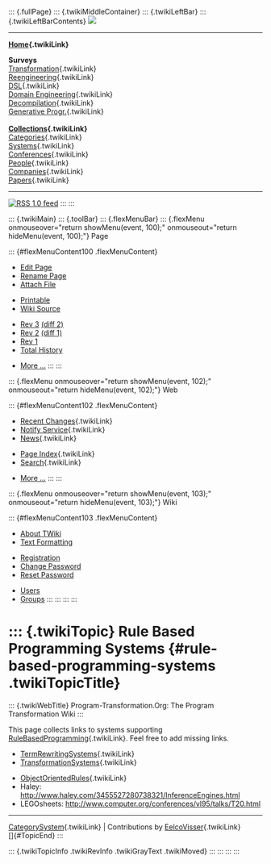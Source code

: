 ::: {.fullPage}
::: {.twikiMiddleContainer}
::: {.twikiLeftBar}
::: {.twikiLeftBarContents}
![](../pub/transformation.gif)

------------------------------------------------------------------------

**[Home](WebHome){.twikiLink}**

**Surveys**\
[Transformation](ProgramTransformation){.twikiLink}\
[Reengineering](ReengineeringWiki){.twikiLink}\
[DSL](DomainSpecificLanguages){.twikiLink}\
[Domain Engineering](DomainEngineering){.twikiLink}\
[Decompilation](DeCompilation){.twikiLink}\
[Generative Progr.](GenerativeProgrammingWiki){.twikiLink}\
\
**[Collections](CategoryCollection){.twikiLink}**\
[Categories](CategoryCategory){.twikiLink}\
[Systems](TransformationSystems){.twikiLink}\
[Conferences](TransformationConferences){.twikiLink}\
[People](TransformationPeople){.twikiLink}\
[Companies](TransformationCompanies){.twikiLink}\
[Papers](CategoryPaper){.twikiLink}

------------------------------------------------------------------------

[![](../pub/rss.gif "RSS 1.0 feed")](WebRss@skin=rss)
:::
:::

::: {.twikiMain}
::: {.toolBar}
::: {.flexMenuBar}
::: {.flexMenu onmouseover="return showMenu(event, 100);" onmouseout="return hideMenu(event, 100);"}
Page

::: {#flexMenuContent100 .flexMenuContent}
-   [Edit
    Page](http://www.program-transformation.org/edit/Transform/RuleBasedProgrammingSystems?t=1536826558)
-   [Rename
    Page](http://www.program-transformation.org/rename/Transform/RuleBasedProgrammingSystems)
-   [Attach
    File](http://www.program-transformation.org/attach/Transform/RuleBasedProgrammingSystems)

<!-- -->

-   [Printable](http://www.program-transformation.org/view/Transform/RuleBasedProgrammingSystems?skin=print.pattern)
-   [Wiki
    Source](http://www.program-transformation.org/view/Transform/RuleBasedProgrammingSystems?skin=text&raw=on&contenttype=text/plain)

<!-- -->

-   [Rev
    3](http://www.program-transformation.org/view/Transform/RuleBasedProgrammingSystems?rev=1.3)
    [(diff 2)](http://www.program-transformation.org/rdiff/Transform/RuleBasedProgrammingSystems?rev1=1.3&rev2=1.2)
-   [Rev
    2](http://www.program-transformation.org/view/Transform/RuleBasedProgrammingSystems?rev=1.2)
    [(diff 1)](http://www.program-transformation.org/rdiff/Transform/RuleBasedProgrammingSystems?rev1=1.2&rev2=1.1)
-   [Rev
    1](http://www.program-transformation.org/view/Transform/RuleBasedProgrammingSystems?rev=1.1)
-   [Total
    History](http://www.program-transformation.org/rdiff/Transform/RuleBasedProgrammingSystems)

<!-- -->

-   [More
    \...](http://www.program-transformation.org/oops/Transform/RuleBasedProgrammingSystems?template=oopsmore&param1=1.3&param2=1.3)
:::
:::

::: {.flexMenu onmouseover="return showMenu(event, 102);" onmouseout="return hideMenu(event, 102);"}
Web

::: {#flexMenuContent102 .flexMenuContent}
-   [Recent Changes](WebChanges){.twikiLink}
-   [Notify Service](WebNotify){.twikiLink}
-   [News](WebNews){.twikiLink}

<!-- -->

-   [Page Index](WebIndex){.twikiLink}
-   [Search](WebSearch){.twikiLink}

<!-- -->

-   [More
    \...](http://www.program-transformation.org/oops/Transform/RuleBasedProgrammingSystems?template=oopsmore&param1=1.3&param2=1.3)
:::
:::

::: {.flexMenu onmouseover="return showMenu(event, 103);" onmouseout="return hideMenu(event, 103);"}
Wiki

::: {#flexMenuContent103 .flexMenuContent}
-   [About
    TWiki](http://www.program-transformation.org/view/TWiki/WebHome)
-   [Text
    Formatting](http://www.program-transformation.org/view/TWiki/TextFormattingRules)

<!-- -->

-   [Registration](http://www.program-transformation.org/view/TWiki/TWikiRegistration)
-   [Change
    Password](http://www.program-transformation.org/view/TWiki/ChangePassword)
-   [Reset
    Password](http://www.program-transformation.org/view/TWiki/ResetPassword)

<!-- -->

-   [Users](http://www.program-transformation.org/view/Main/TWikiUsers)
-   [Groups](http://www.program-transformation.org/view/Main/TWikiGroups)
:::
:::
:::
:::

::: {.twikiTopic}
Rule Based Programming Systems {#rule-based-programming-systems .twikiTopicTitle}
==============================

::: {.twikiWebTitle}
Program-Transformation.Org: The Program Transformation Wiki
:::

This page collects links to systems supporting
[RuleBasedProgramming](RuleBasedProgramming){.twikiLink}. Feel free to
add missing links.

-   [TermRewritingSystems](TermRewritingSystems){.twikiLink}
-   [TransformationSystems](TransformationSystems){.twikiLink}

<!-- -->

-   [ObjectOrientedRules](ObjectOrientedRules){.twikiLink}
-   Haley: <http://www.haley.com/3455527280738321/InferenceEngines.html>
-   LEGOsheets:
    <http://www.computer.org/conferences/vl95/talks/T20.html>

------------------------------------------------------------------------

[CategorySystem](CategorySystem){.twikiLink} \| Contributions by
[EelcoVisser](../Main/EelcoVisser){.twikiLink}\
[]{#TopicEnd}
:::

::: {.twikiTopicInfo .twikiRevInfo .twikiGrayText .twikiMoved}
:::
:::
:::
:::
